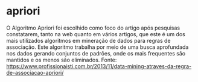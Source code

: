 # apriori
O Algoritmo Apriori foi escolhido como foco do artigo após pesquisas constatarem, tanto na web quanto em vários artigos, que este é um dos mais utilizados algoritmos em mineração de dados para regras de associação.  Este algoritmo trabalha por meio de uma busca aprofundada nos dados gerando conjuntos de padrões, onde os mais frequentes são mantidos e os menos são eliminados.
Fonte: https://www.profissionaisti.com.br/2013/11/data-mining-atraves-da-regra-de-associacao-apriori/

